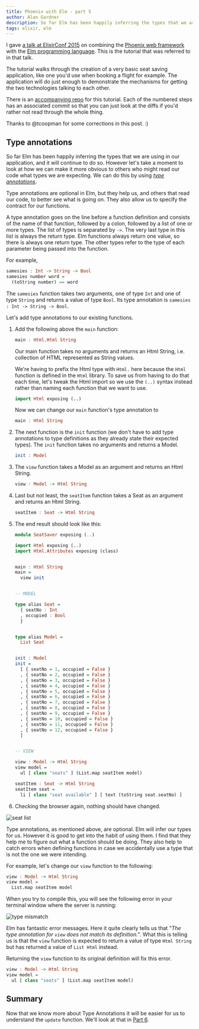 ```yaml
---
title: Phoenix with Elm - part 5
author: Alan Gardner
description: So far Elm has been happily inferring the types that we are using in our application, and it will continue to do so. However let's take a moment to look at how we can make it more obvious to others who might read our code what types we are expecting.
tags: elixir, elm
---
```


<section class="callout">
  <p>I gave <a href="http://confreaks.tv/videos/elixirconf2015-phoenix-with-elm">a talk at ElixirConf 2015</a> on combining the <a href="http://www.phoenixframework.org/">Phoenix web framework</a> with the <a href="http://elm-lang.org">Elm programming language</a>. This is the tutorial that was referred to in that talk.</p>

  <p>The tutorial walks through the creation of a very basic seat saving application, like one you'd use when booking a flight for example. The application will do just enough to demonstrate the mechanisms for getting the two technologies talking to each other.</p>

  <p>There is an <a href="https://github.com/CultivateHQ/seat_saver-017">accompanying repo</a> for this tutorial. Each of the numbered steps has an associated commit so that you can just look at the diffs if you'd rather not read through the whole thing.</p>
</section>

<section class="callout">
  Thanks to @tcoopman for some corrections in this post. :)
</section>

## Type annotations

So far Elm has been happily inferring the types that we are using in our application, and it will continue to do so. However let's take a moment to look at how we can make it more obvious to others who might read our code what types we are expecting. We can do this by using [*type annotations*](http://guide.elm-lang.org/types/).

Type annotations are optional in Elm, but they help us, and others that read our code, to better see what is going on. They also allow us to specify the contract for our functions.

A type annotation goes on the line before a function definition and consists of the name of that function, followed by a colon, followed by a list of one or more types. The list of types is separated by `->`. The very last type in this list is always the return type. Elm functions always return one value, so there is always one return type. The other types refer to the type of each parameter being passed into the function.

For example,

```haskell
samesies : Int -> String -> Bool
samesies number word =
  (toString number) == word
```

The `samesies` function takes two arguments, one of type `Int` and one of type `String` and returns a value of type `Bool`. Its type annotation is
`samesies : Int -> String -> Bool`.

Let's add type annotations to our existing functions.

1. Add the following above the `main` function:

    ```haskell
    main : Html.Html String
    ```

    Our main function takes no arguments and returns an Html String, i.e. collection of HTML represented as String values.

    We're having to prefix the Html type with `Html.` here because the `Html` function is defined in the `Html` library. To save us from having to do that each time, let's tweak the Html import so we use the `(..)` syntax instead rather than naming each function that we want to use.

    ```haskell
    import Html exposing (..)
    ```

    Now we can change our `main` function's type annotation to

    ```haskell
    main : Html String
    ```

2. The next function is the `init` function (we don't have to add type annotations to type definitions as they already state their expected types). The `init` function takes no arguments and returns a Model.

    ```haskell
    init : Model
    ```

3. The `view` function takes a Model as an argument and returns an Html String.

    ```haskell
    view : Model -> Html String
    ```

4. Last but not least, the `seatItem` function takes a Seat as an argument and returns an Html String.

    ```haskell
    seatItem : Seat -> Html String
    ```

5. The end result should look like this:

    ```haskell
    module SeatSaver exposing (..)

    import Html exposing (..)
    import Html.Attributes exposing (class)


    main : Html String
    main =
      view init


    -- MODEL

    type alias Seat =
      { seatNo : Int
      , occupied : Bool
      }


    type alias Model =
      List Seat


    init : Model
    init =
      [ { seatNo = 1, occupied = False }
      , { seatNo = 2, occupied = False }
      , { seatNo = 3, occupied = False }
      , { seatNo = 4, occupied = False }
      , { seatNo = 5, occupied = False }
      , { seatNo = 6, occupied = False }
      , { seatNo = 7, occupied = False }
      , { seatNo = 8, occupied = False }
      , { seatNo = 9, occupied = False }
      , { seatNo = 10, occupied = False }
      , { seatNo = 11, occupied = False }
      , { seatNo = 12, occupied = False }
      ]


    -- VIEW

    view : Model -> Html String
    view model =
      ul [ class "seats" ] (List.map seatItem model)

    seatItem : Seat -> Html String
    seatItem seat =
      li [ class "seat available" ] [ text (toString seat.seatNo) ]
    ```

6. Checking the browser again, nothing should have changed.

  ![seat list](/images/phoenix-elm/8.png)

Type annotations, as mentioned above, are optional. Elm will infer our types for us. However it is good to get into the habit of using them. I find that they help me to figure out what a function should be doing. They also help to catch errors when defining functions in case we accidentally use a type that is not the one we were intending.

For example, let's change our `view` function to the following:

```haskell
view : Model -> Html String
view model =
  List.map seatItem model
```

When you try to compile this, you will see the following error in your terminal window where the server is running:

![type mismatch](/images/phoenix-elm/error_page_new.png)

Elm has fantastic error messages. Here it quite clearly tells us that *"The type annotation for `view` does not match its definition."*. What this is telling us is that the `view` function is expected to return a value of type `Html String` but has returned a value of `List Html` instead.

Returning the `view` function to its original definition will fix this error.

```haskell
view : Model -> Html String
view model =
  ul [ class "seats" ] (List.map seatItem model)
```


## Summary

Now that we know more about Type Annotations it will be easier for us to understand the `update` function. We'll look at that in [Part 6](/posts/phoenix-elm-6).
